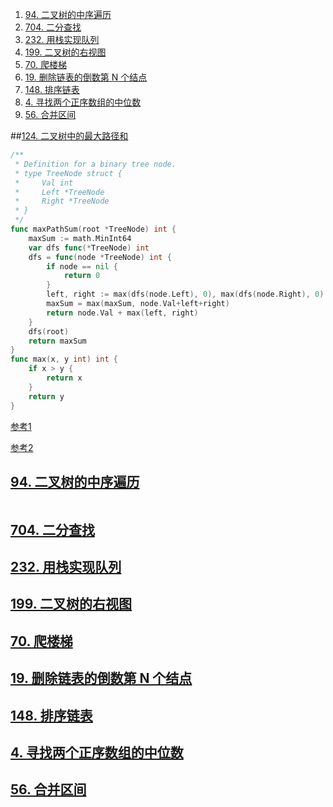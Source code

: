 


1. [94. 二叉树的中序遍历](#94-二叉树的中序遍历)
2. [704. 二分查找](#704-二分查找)
3. [232. 用栈实现队列](#232-用栈实现队列)
4. [199. 二叉树的右视图](#199-二叉树的右视图)
5. [70. 爬楼梯](#70-爬楼梯)
6. [19. 删除链表的倒数第 N 个结点](#19-删除链表的倒数第-n-个结点)
7. [148. 排序链表](#148-排序链表)
8. [4. 寻找两个正序数组的中位数](#4-寻找两个正序数组的中位数)
9. [56. 合并区间](#56-合并区间)




##[124. 二叉树中的最大路径和](https://leetcode-cn.com/problems/binary-tree-maximum-path-sum/)


```go
/**
 * Definition for a binary tree node.
 * type TreeNode struct {
 *     Val int
 *     Left *TreeNode
 *     Right *TreeNode
 * }
 */
func maxPathSum(root *TreeNode) int {
	maxSum := math.MinInt64
	var dfs func(*TreeNode) int
	dfs = func(node *TreeNode) int {
		if node == nil {
			return 0
		}
		left, right := max(dfs(node.Left), 0), max(dfs(node.Right), 0) // 左/右子树提供的最大路径和
		maxSum = max(maxSum, node.Val+left+right)                      // 当前子树内部的最大路径和更新最大路径和
		return node.Val + max(left, right)                             // 返回当前节点的最大路径和
	}
	dfs(root)
	return maxSum
}
func max(x, y int) int {
	if x > y {
		return x
	}
	return y
}
```

[参考1](https://leetcode-cn.com/problems/binary-tree-maximum-path-sum/solution/er-cha-shu-zhong-de-zui-da-lu-jing-he-by-leetcode-/)


[参考2](https://leetcode.cn/problems/binary-tree-maximum-path-sum/solution/shou-hui-tu-jie-hen-you-ya-de-yi-dao-dfsti-by-hyj8/)


## [94. 二叉树的中序遍历](https://leetcode-cn.com/problems/binary-tree-inorder-traversal/)


```go

```




## [704. 二分查找](https://leetcode-cn.com/problems/binary-search/) 




## [232. 用栈实现队列](https://leetcode-cn.com/problems/implement-queue-using-stacks/)










## [199. 二叉树的右视图](https://leetcode-cn.com/problems/binary-tree-right-side-view/)








## [70. 爬楼梯](https://leetcode-cn.com/problems/climbing-stairs/)




## [19. 删除链表的倒数第 N 个结点](https://leetcode-cn.com/problems/remove-nth-node-from-end-of-list/)


## [148. 排序链表](https://leetcode-cn.com/problems/sort-list/)


## [4. 寻找两个正序数组的中位数](https://leetcode-cn.com/problems/median-of-two-sorted-arrays/)




## [56. 合并区间](https://leetcode-cn.com/problems/merge-intervals/)
